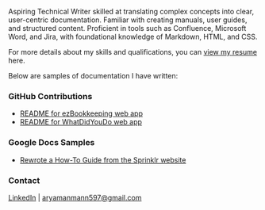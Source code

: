 Aspiring Technical Writer skilled at translating complex concepts into clear, user-centric documentation. Familiar with creating manuals, user guides, and structured content. Proficient in tools such as Confluence, Microsoft Word, and Jira, with foundational knowledge of Markdown, HTML, and CSS. 

For more details about my skills and qualifications, you can [view my resume](https://drive.google.com/file/d/1-cOeOdL76t5RKCVNDBCik7ntxtbtj_1c/view?usp=sharing) here.

Below are samples of documentation I have written:

### GitHub Contributions
- [README for ezBookkeeping web app](./ez_contribution.md)  
- [README for WhatDidYouDo web app](./whatdidyoudo_contribution.md)  

### Google Docs Samples
- [Rewrote a How-To Guide from the Sprinklr website](https://docs.google.com/document/d/1wBeiZh1cRBETC_Pv17FsyNXSnZbPBcXA/edit?usp=sharing&ouid=104001367623014874862&rtpof=true&sd=true)   

### Contact  
[LinkedIn](https://www.linkedin.com/in/aryaman-mann/) | [aryamanmann597@gmail.com](mailto:aryamanmann597@gmail.com)  
